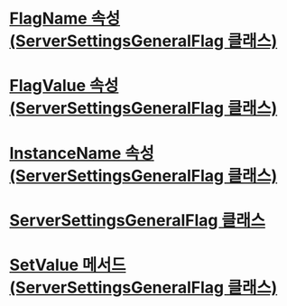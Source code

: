 # [FlagName 속성(ServerSettingsGeneralFlag 클래스)](flagname-property-serversettingsgeneralflag-class.md)
# [FlagValue 속성(ServerSettingsGeneralFlag 클래스)](flagvalue-property-serversettingsgeneralflag-class.md)
# [InstanceName 속성(ServerSettingsGeneralFlag 클래스)](instancename-property-serversettingsgeneralflag-class.md)
# [ServerSettingsGeneralFlag 클래스](serversettingsgeneralflag-class.md)
# [SetValue 메서드(ServerSettingsGeneralFlag 클래스)](setvalue-method-serversettingsgeneralflag-class.md)
